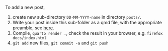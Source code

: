 To add a new post,

1. create new sub-directory `DD-MM-YYYY-name` in directory `posts/`.
2. Write your post inside this sub-folder as a qmd file, with the appropriate preamble, see [here](https://quarto.org/docs/websites/website-blog.html#posts-directory).
3. Compile, `quarto render .`, check the result in your browser, e.g. `firefox docs/index.html`
4. `git add` new files, `git commit -a` and `git push`
